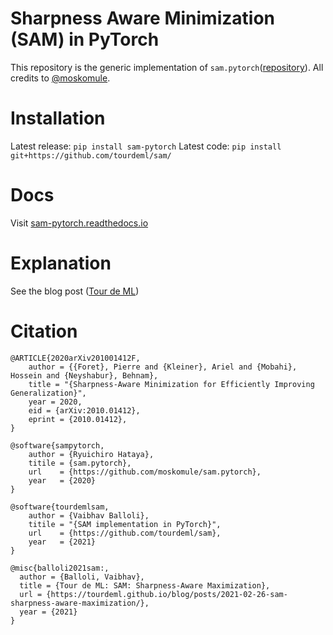 # Sharpness Aware Minimization (SAM) in PyTorch

This repository is the generic implementation of `sam.pytorch`([repository](https://github.com/moskomule/sam.pytorch)). All credits to [@moskomule](https://github.com/moskomule/).

# Installation

Latest release: `pip install sam-pytorch`
Latest code: `pip install git+https://github.com/tourdeml/sam/`

# Docs

Visit [sam-pytorch.readthedocs.io](https://sam-pytorch.readthedocs.io)

# Explanation
See the blog post ([Tour de ML](https://tourdeml.github.io/blog/posts/2021-02-26-sam-sharpness-aware-minimization/))

# Citation
```
@ARTICLE{2020arXiv201001412F,
    author = {{Foret}, Pierre and {Kleiner}, Ariel and {Mobahi}, Hossein and {Neyshabur}, Behnam},
    title = "{Sharpness-Aware Minimization for Efficiently Improving Generalization}",
    year = 2020,
    eid = {arXiv:2010.01412},
    eprint = {2010.01412},
}

@software{sampytorch,
    author = {Ryuichiro Hataya},
    titile = {sam.pytorch},
    url    = {https://github.com/moskomule/sam.pytorch},
    year   = {2020}
}

@software{tourdemlsam,
    author = {Vaibhav Balloli},
    titile = "{SAM implementation in PyTorch}",
    url    = {https://github.com/tourdeml/sam},
    year   = {2021}
}

@misc{balloli2021sam:,
  author = {Balloli, Vaibhav},
  title = {Tour de ML: SAM: Sharpness-Aware Maximization},
  url = {https://tourdeml.github.io/blog/posts/2021-02-26-sam-sharpness-aware-maximization/},
  year = {2021}
}
```